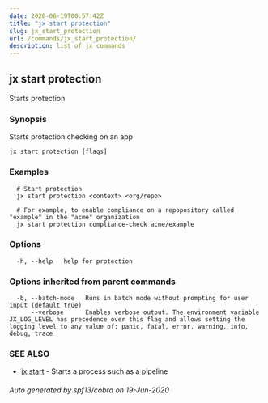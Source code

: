 ```yaml
---
date: 2020-06-19T00:57:42Z
title: "jx start protection"
slug: jx_start_protection
url: /commands/jx_start_protection/
description: list of jx commands
---
```

## jx start protection

Starts protection

### Synopsis

Starts protection checking on an app

```
jx start protection [flags]
```

### Examples

```
  # Start protection
  jx start protection <context> <org/repo>
  
  # For example, to enable compliance on a repopository called "example" in the "acme" organization
  jx start protection compliance-check acme/example
```

### Options

```
  -h, --help   help for protection
```

### Options inherited from parent commands

```
  -b, --batch-mode   Runs in batch mode without prompting for user input (default true)
      --verbose      Enables verbose output. The environment variable JX_LOG_LEVEL has precedence over this flag and allows setting the logging level to any value of: panic, fatal, error, warning, info, debug, trace
```

### SEE ALSO

* [jx start](/commands/jx_start/)	 - Starts a process such as a pipeline

###### Auto generated by spf13/cobra on 19-Jun-2020
